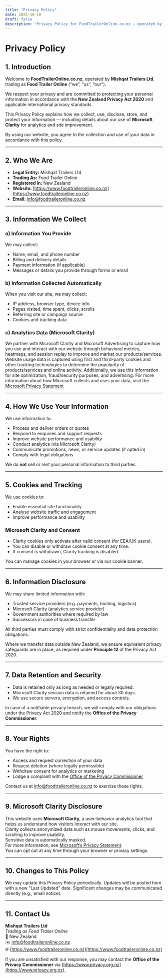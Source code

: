 ```yaml
---
title: "Privacy Policy"
date: 2025-10-10
draft: false
description: "Privacy Policy for FoodTrailerOnline.co.nz — operated by Mishqat Trailers Ltd trading as Food Trailer Online, including Microsoft Clarity disclosure."
---
```


# Privacy Policy

## 1. Introduction
Welcome to **FoodTrailerOnline.co.nz**, operated by **Mishqat Trailers Ltd**, trading as **Food Trailer Online** (“we”, “us”, “our”).  

We respect your privacy and are committed to protecting your personal information in accordance with the **New Zealand Privacy Act 2020** and applicable international privacy standards.  

This Privacy Policy explains how we collect, use, disclose, store, and protect your information — including details about our use of **Microsoft Clarity** for analytics and site improvement.

By using our website, you agree to the collection and use of your data in accordance with this policy.

---

## 2. Who We Are
- **Legal Entity:** Mishqat Trailers Ltd  
- **Trading As:** Food Trailer Online  
- **Registered In:** New Zealand  
- **Website:** [https://www.foodtraileronline.co.nz](https://www.foodtraileronline.co.nz)  
- **Email:** [info@foodtraileronline.co.nz](mailto:info@foodtraileronline.co.nz)

---

## 3. Information We Collect

### a) Information You Provide
We may collect:
- Name, email, and phone number  
- Billing and delivery details  
- Payment information (if applicable)  
- Messages or details you provide through forms or email  

### b) Information Collected Automatically
When you visit our site, we may collect:
- IP address, browser type, device info  
- Pages visited, time spent, clicks, scrolls  
- Referring site or campaign source  
- Cookies and tracking data  

### c) Analytics Data (Microsoft Clarity)
We partner with Microsoft Clarity and Microsoft Advertising to capture how you use and interact with our website through behavioral metrics, heatmaps, and session replay to improve and market our products/services. Website usage data is captured using first and third-party cookies and other tracking technologies to determine the popularity of products/services and online activity. Additionally, we use this information for site optimization, fraud/security purposes, and advertising. For more information about how Microsoft collects and uses your data, visit the [Microsoft Privacy Statement](https://www.microsoft.com/privacy/privacystatement)

---

## 4. How We Use Your Information
We use information to:
- Process and deliver orders or quotes  
- Respond to enquiries and support requests  
- Improve website performance and usability  
- Conduct analytics (via Microsoft Clarity)  
- Communicate promotions, news, or service updates (if opted in)  
- Comply with legal obligations  

We do **not** sell or rent your personal information to third parties.

---

## 5. Cookies and Tracking
We use cookies to:
- Enable essential site functionality  
- Analyse website traffic and engagement  
- Improve performance and usability  

### Microsoft Clarity and Consent
- Clarity cookies only activate after valid consent (for EEA/UK users).  
- You can disable or withdraw cookie consent at any time.  
- If consent is withdrawn, Clarity tracking is disabled.  

You can manage cookies in your browser or via our cookie banner.

---

## 6. Information Disclosure
We may share limited information with:
- Trusted service providers (e.g. payments, hosting, logistics)  
- Microsoft Clarity (analytics service provider)  
- Government authorities where required by law  
- Successors in case of business transfer  

All third parties must comply with strict confidentiality and data protection obligations.  

Where we transfer data outside New Zealand, we ensure equivalent privacy safeguards are in place, as required under **Principle 12** of the Privacy Act 2020.

---

## 7. Data Retention and Security
- Data is retained only as long as needed or legally required.  
- Microsoft Clarity session data is retained for about 30 days.  
- We use secure servers, encryption, and access controls.  

In case of a notifiable privacy breach, we will comply with our obligations under the Privacy Act 2020 and notify the **Office of the Privacy Commissioner**.

---

## 8. Your Rights
You have the right to:
- Access and request correction of your data  
- Request deletion (where legally permissible)  
- Withdraw consent for analytics or marketing  
- Lodge a complaint with the [Office of the Privacy Commissioner](https://www.privacy.org.nz)

Contact us at [info@foodtraileronline.co.nz](mailto:info@foodtraileronline.co.nz) to exercise these rights.

---

## 9. Microsoft Clarity Disclosure
This website uses **Microsoft Clarity**, a user-behavior analytics tool that helps us understand how visitors interact with our site.  
Clarity collects anonymized data such as mouse movements, clicks, and scrolling to improve usability.  
Sensitive data is automatically masked.  
For more information, see [Microsoft’s Privacy Statement](https://privacy.microsoft.com/en-us/privacystatement).  
You can opt out at any time through your browser or privacy settings.

---

## 10. Changes to This Policy
We may update this Privacy Policy periodically. Updates will be posted here with a new “Last Updated” date. Significant changes may be communicated directly (e.g., email notice).

---

## 11. Contact Us
**Mishqat Trailers Ltd**  
*Trading as Food Trailer Online*  
📍 New Zealand  
✉️ [info@foodtraileronline.co.nz](mailto:info@foodtraileronline.co.nz)  
🌐 [https://www.foodtraileronline.co.nz](https://www.foodtraileronline.co.nz)  

If you are unsatisfied with our response, you may contact the **Office of the Privacy Commissioner** via [https://www.privacy.org.nz](https://www.privacy.org.nz).
